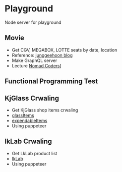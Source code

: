 # Playground

Node server for playground

## Movie
+ Get CGV, MEGABOX, LOTTE seats by date, location
+ Reference: [junggeehoon blog](https://medium.com/@junggeehoon/%ED%81%AC%EB%A1%A4%EB%9F%AC%EB%A5%BC-%EC%9D%B4%EC%9A%A9%ED%95%B4-cgv-imax-%EB%AA%85%EB%8B%B9-%EC%9E%90%EB%A6%AC%EB%A5%BC-%EC%98%88%EB%A7%A4%ED%95%98%EC%9E%90-772255dd0431)
+ Make GraphQL server
+ Lecture [Nomad Coders](https://www.youtube.com/watch?v=dGB0m7agxKE&list=PL7jH19IHhOLOpU_yAYzCO4iQNvdou1AnK&index=2)]


## Functional Programming Test

## KjGlass Crwaling
+ Get KjGlass shop items crwaling
+ [glassItems](http://kjglass.co.kr/shop.php?shopId=10001)
+ [expendableItems](http://kjglass.co.kr/shop.php?shopId=10002)
+ Using puppeteer

## lkLab Crwaling
+ Get LkLab product list
+ [lkLab](http://lklab.com/)
+ Using puppeteer
